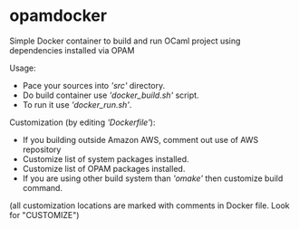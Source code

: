 # opamdocker

Simple Docker container to build and run OCaml project using dependencies installed via OPAM

Usage:
  * Pace your sources into _'src'_ directory. 
  * Do build container use _'docker_build.sh'_ script. 
  * To run it use _'docker_run.sh'_.

Customization (by editing _'Dockerfile'_):
  * If you building outside Amazon AWS, comment out use of AWS repository
  * Customize list of system packages installed.
  * Customize list of OPAM packages installed.
  * If you are using other build system than _'omake'_ then customize build command.

(all customization locations are marked with comments in Docker file. Look for "CUSTOMIZE")
